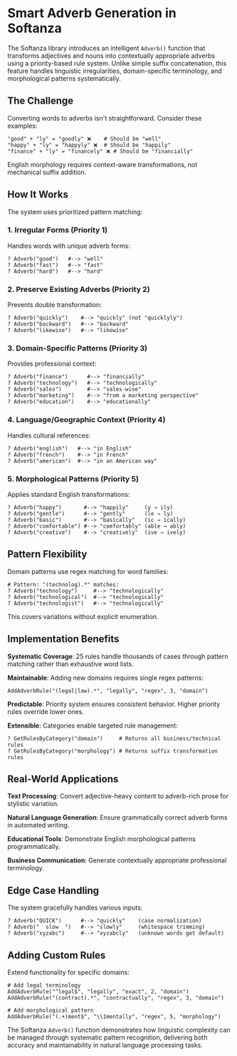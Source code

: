 # Smart Adverb Generation in Softanza

The Softanza library introduces an intelligent `Adverb()` function that transforms adjectives and nouns into contextually appropriate adverbs using a priority-based rule system. Unlike simple suffix concatenation, this feature handles linguistic irregularities, domain-specific terminology, and morphological patterns systematically.

## The Challenge

Converting words to adverbs isn't straightforward. Consider these examples:

```ring
"good" + "ly" = "goodly" ❌    # Should be "well"
"happy" + "ly" = "happyly" ❌  # Should be "happily"  
"finance" + "ly" = "financely" ❌ # Should be "financially"
```

English morphology requires context-aware transformations, not mechanical suffix addition.

## How It Works

The system uses prioritized pattern matching:

### 1. Irregular Forms (Priority 1)
Handles words with unique adverb forms:

```ring
? Adverb("good")   #--> "well"
? Adverb("fast")   #--> "fast" 
? Adverb("hard")   #--> "hard"
```

### 2. Preserve Existing Adverbs (Priority 2)
Prevents double transformation:

```ring
? Adverb("quickly")    #--> "quickly" (not "quicklyly")
? Adverb("backward")   #--> "backward"
? Adverb("likewise")   #--> "likewise"
```

### 3. Domain-Specific Patterns (Priority 3)
Provides professional context:

```ring
? Adverb("finance")      #--> "financially"
? Adverb("technology")   #--> "technologically"
? Adverb("sales")        #--> "sales-wise"
? Adverb("marketing")    #--> "from a marketing perspective"
? Adverb("education")    #--> "educationally"
```

### 4. Language/Geographic Context (Priority 4)
Handles cultural references:

```ring
? Adverb("english")   #--> "in English"
? Adverb("french")    #--> "in French"
? Adverb("american")  #--> "in an American way"
```

### 5. Morphological Patterns (Priority 5)
Applies standard English transformations:

```ring
? Adverb("happy")       #--> "happily"     (y → ily)
? Adverb("gentle")      #--> "gently"      (le → ly)
? Adverb("basic")       #--> "basically"   (ic → ically)
? Adverb("comfortable") #--> "comfortably" (able → ably)
? Adverb("creative")    #--> "creatively"  (ive → ively)
```

## Pattern Flexibility

Domain patterns use regex matching for word families:

```ring
# Pattern: "(technolog).*" matches:
? Adverb("technology")     #--> "technologically"
? Adverb("technological")  #--> "technologically"
? Adverb("technologist")   #--> "technologically"
```

This covers variations without explicit enumeration.

## Implementation Benefits

**Systematic Coverage**: 25 rules handle thousands of cases through pattern matching rather than exhaustive word lists.

**Maintainable**: Adding new domains requires single regex patterns:
```ring
AddAdverbRule("(legal|law).*", "legally", "regex", 3, "domain")
```

**Predictable**: Priority system ensures consistent behavior. Higher priority rules override lower ones.

**Extensible**: Categories enable targeted rule management:
```ring
? GetRulesByCategory("domain")     # Returns all business/technical rules
? GetRulesByCategory("morphology") # Returns suffix transformation rules
```

## Real-World Applications

**Text Processing**: Convert adjective-heavy content to adverb-rich prose for stylistic variation.

**Natural Language Generation**: Ensure grammatically correct adverb forms in automated writing.

**Educational Tools**: Demonstrate English morphological patterns programmatically.

**Business Communication**: Generate contextually appropriate professional terminology.

## Edge Case Handling

The system gracefully handles various inputs:

```ring
? Adverb("QUICK")      #--> "quickly"    (case normalization)
? Adverb("  slow  ")   #--> "slowly"     (whitespace trimming)
? Adverb("xyzabc")     #--> "xyzabcly"   (unknown words get default)
```

## Adding Custom Rules

Extend functionality for specific domains:

```ring
# Add legal terminology
AddAdverbRule("^legal$", "legally", "exact", 2, "domain")
AddAdverbRule("(contract).*", "contractually", "regex", 3, "domain")

# Add morphological pattern
AddAdverbRule("(.+)ment$", "\\1mentally", "regex", 5, "morphology")
```

The Softanza `Adverb()` function demonstrates how linguistic complexity can be managed through systematic pattern recognition, delivering both accuracy and maintainability in natural language processing tasks.